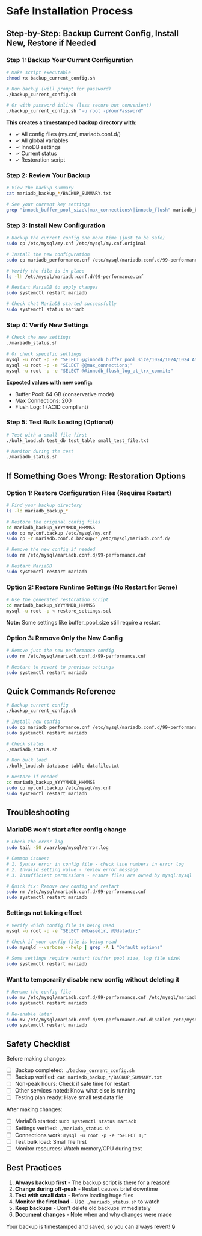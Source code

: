 # Safe Installation Process

## Step-by-Step: Backup Current Config, Install New, Restore if Needed

### Step 1: Backup Your Current Configuration

```bash
# Make script executable
chmod +x backup_current_config.sh

# Run backup (will prompt for password)
./backup_current_config.sh

# Or with password inline (less secure but convenient)
./backup_current_config.sh "-u root -pYourPassword"
```

**This creates a timestamped backup directory with:**
- ✓ All config files (my.cnf, mariadb.conf.d/)
- ✓ All global variables
- ✓ InnoDB settings
- ✓ Current status
- ✓ Restoration script

### Step 2: Review Your Backup

```bash
# View the backup summary
cat mariadb_backup_*/BACKUP_SUMMARY.txt

# See your current key settings
grep "innodb_buffer_pool_size\|max_connections\|innodb_flush" mariadb_backup_*/BACKUP_SUMMARY.txt
```

### Step 3: Install New Configuration

```bash
# Backup the current config one more time (just to be safe)
sudo cp /etc/mysql/my.cnf /etc/mysql/my.cnf.original

# Install the new configuration
sudo cp mariadb_performance.cnf /etc/mysql/mariadb.conf.d/99-performance.cnf

# Verify the file is in place
ls -lh /etc/mysql/mariadb.conf.d/99-performance.cnf

# Restart MariaDB to apply changes
sudo systemctl restart mariadb

# Check that MariaDB started successfully
sudo systemctl status mariadb
```

### Step 4: Verify New Settings

```bash
# Check the new settings
./mariadb_status.sh

# Or check specific settings
mysql -u root -p -e "SELECT @@innodb_buffer_pool_size/1024/1024/1024 AS 'Buffer Pool GB';"
mysql -u root -p -e "SELECT @@max_connections;"
mysql -u root -p -e "SELECT @@innodb_flush_log_at_trx_commit;"
```

**Expected values with new config:**
- Buffer Pool: 64 GB (conservative mode)
- Max Connections: 200
- Flush Log: 1 (ACID compliant)

### Step 5: Test Bulk Loading (Optional)

```bash
# Test with a small file first
./bulk_load.sh test_db test_table small_test_file.txt

# Monitor during the test
./mariadb_status.sh
```

## If Something Goes Wrong: Restoration Options

### Option 1: Restore Configuration Files (Requires Restart)

```bash
# Find your backup directory
ls -ld mariadb_backup_*

# Restore the original config files
cd mariadb_backup_YYYYMMDD_HHMMSS
sudo cp my.cnf.backup /etc/mysql/my.cnf
sudo cp -r mariadb.conf.d.backup/* /etc/mysql/mariadb.conf.d/

# Remove the new config if needed
sudo rm /etc/mysql/mariadb.conf.d/99-performance.cnf

# Restart MariaDB
sudo systemctl restart mariadb
```

### Option 2: Restore Runtime Settings (No Restart for Some)

```bash
# Use the generated restoration script
cd mariadb_backup_YYYYMMDD_HHMMSS
mysql -u root -p < restore_settings.sql
```

**Note:** Some settings like buffer_pool_size still require a restart

### Option 3: Remove Only the New Config

```bash
# Remove just the new performance config
sudo rm /etc/mysql/mariadb.conf.d/99-performance.cnf

# Restart to revert to previous settings
sudo systemctl restart mariadb
```

## Quick Commands Reference

```bash
# Backup current config
./backup_current_config.sh

# Install new config
sudo cp mariadb_performance.cnf /etc/mysql/mariadb.conf.d/99-performance.cnf
sudo systemctl restart mariadb

# Check status
./mariadb_status.sh

# Run bulk load
./bulk_load.sh database table datafile.txt

# Restore if needed
cd mariadb_backup_YYYYMMDD_HHMMSS
sudo cp my.cnf.backup /etc/mysql/my.cnf
sudo systemctl restart mariadb
```

## Troubleshooting

### MariaDB won't start after config change

```bash
# Check the error log
sudo tail -50 /var/log/mysql/error.log

# Common issues:
# 1. Syntax error in config file - check line numbers in error log
# 2. Invalid setting value - review error message
# 3. Insufficient permissions - ensure files are owned by mysql:mysql

# Quick fix: Remove new config and restart
sudo rm /etc/mysql/mariadb.conf.d/99-performance.cnf
sudo systemctl restart mariadb
```

### Settings not taking effect

```bash
# Verify which config file is being used
mysql -u root -p -e "SELECT @@basedir, @@datadir;"

# Check if your config file is being read
sudo mysqld --verbose --help | grep -A 1 "Default options"

# Some settings require restart (buffer pool size, log file size)
sudo systemctl restart mariadb
```

### Want to temporarily disable new config without deleting it

```bash
# Rename the config file
sudo mv /etc/mysql/mariadb.conf.d/99-performance.cnf /etc/mysql/mariadb.conf.d/99-performance.cnf.disabled
sudo systemctl restart mariadb

# Re-enable later
sudo mv /etc/mysql/mariadb.conf.d/99-performance.cnf.disabled /etc/mysql/mariadb.conf.d/99-performance.cnf
sudo systemctl restart mariadb
```

## Safety Checklist

Before making changes:
- [ ] Backup completed: `./backup_current_config.sh`
- [ ] Backup verified: `cat mariadb_backup_*/BACKUP_SUMMARY.txt`
- [ ] Non-peak hours: Check if safe time for restart
- [ ] Other services noted: Know what else is running
- [ ] Testing plan ready: Have small test data file

After making changes:
- [ ] MariaDB started: `sudo systemctl status mariadb`
- [ ] Settings verified: `./mariadb_status.sh`
- [ ] Connections work: `mysql -u root -p -e "SELECT 1;"`
- [ ] Test bulk load: Small file first
- [ ] Monitor resources: Watch memory/CPU during test

## Best Practices

1. **Always backup first** - The backup script is there for a reason!
2. **Change during off-peak** - Restart causes brief downtime
3. **Test with small data** - Before loading huge files
4. **Monitor the first load** - Use `./mariadb_status.sh` to watch
5. **Keep backups** - Don't delete old backups immediately
6. **Document changes** - Note when and why changes were made

Your backup is timestamped and saved, so you can always revert! 🔒
